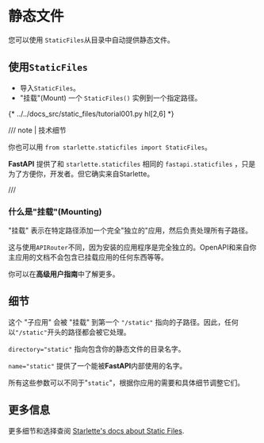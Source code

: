 # 静态文件

您可以使用 `StaticFiles`从目录中自动提供静态文件。

## 使用`StaticFiles`

* 导入`StaticFiles`。
* "挂载"(Mount) 一个 `StaticFiles()` 实例到一个指定路径。

{* ../../docs_src/static_files/tutorial001.py hl[2,6] *}

/// note | 技术细节

你也可以用 `from starlette.staticfiles import StaticFiles`。

**FastAPI** 提供了和 `starlette.staticfiles` 相同的 `fastapi.staticfiles` ，只是为了方便你，开发者。但它确实来自Starlette。

///

### 什么是"挂载"(Mounting)

"挂载" 表示在特定路径添加一个完全"独立的"应用，然后负责处理所有子路径。

这与使用`APIRouter`不同，因为安装的应用程序是完全独立的。OpenAPI和来自你主应用的文档不会包含已挂载应用的任何东西等等。

你可以在**高级用户指南**中了解更多。

## 细节

这个 "子应用" 会被 "挂载" 到第一个 `"/static"` 指向的子路径。因此，任何以`"/static"`开头的路径都会被它处理。

 `directory="static"` 指向包含你的静态文件的目录名字。

`name="static"` 提供了一个能被**FastAPI**内部使用的名字。

所有这些参数可以不同于"`static`"，根据你应用的需要和具体细节调整它们。

## 更多信息

更多细节和选择查阅 <a href="https://www.starlette.dev/staticfiles/" class="external-link" target="_blank">Starlette's docs about Static Files</a>.
